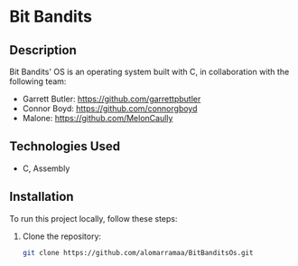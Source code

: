 # Bit Bandits 

## Description

Bit Bandits' OS is an operating system built with C, in collaboration with the following team:

- Garrett Butler: https://github.com/garrettpbutler
- Connor Boyd: https://github.com/connorgboyd
- Malone: https://github.com/MelonCaully
  
## Technologies Used

- C, Assembly


## Installation

To run this project locally, follow these steps:

1. Clone the repository:

   ```bash
   git clone https://github.com/alomarramaa/BitBanditsOs.git
